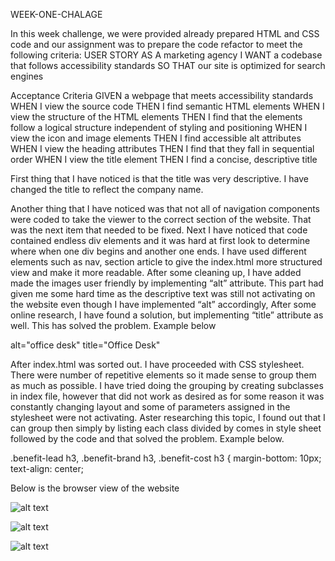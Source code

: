 WEEK-ONE-CHALAGE

In this week challenge, we were provided already prepared HTML and CSS code and our assignment was to prepare the code refactor to meet the following criteria:
USER STORY
AS A marketing agency
I WANT a codebase that follows accessibility standards
SO THAT our site is optimized for search engines

Acceptance Criteria
GIVEN a webpage that meets accessibility standards
WHEN I view the source code
THEN I find semantic HTML elements
WHEN I view the structure of the HTML elements
THEN I find that the elements follow a logical structure independent of styling and positioning
WHEN I view the icon and image elements
THEN I find accessible alt attributes
WHEN I view the heading attributes
THEN I find that they fall in sequential order
WHEN I view the title element
THEN I find a concise, descriptive title

First thing that I have noticed is that the title was very descriptive. I have changed the title to reflect the company name.

Another thing that I have noticed was that not all of navigation components were coded to take the viewer to the correct section of the website. That was the next item that needed to be fixed. 
Next I have noticed that code contained endless div elements and it was hard at first look to determine where when one div begins and another one ends.  I have used different elements such as nav, section article to give the index.html more structured view and make it more readable. 
After some cleaning up, I have added made the images user friendly by implementing “alt” attribute. This part had given me some hard time as the descriptive text was still not activating on the website even though I have implemented  “alt” accordingly, After some online research, I have found a solution, but implementing “title” attribute as well. This has solved the problem. Example below

 alt="office desk" title="Office Desk" 


After index.html was sorted out. I have proceeded with CSS stylesheet.
There were number of repetitive elements so it made sense to group them as much as possible. 
I have tried doing the grouping by creating subclasses in index file, however that did not work as desired as for some reason it was constantly changing layout and some of parameters assigned in the stylesheet were not activating. 
Aster researching this topic, I found out that I can group then simply by listing each class divided by comes in style sheet followed by the code and that solved the problem.  Example below.

.benefit-lead h3, .benefit-brand h3, .benefit-cost h3 {
    margin-bottom: 10px;
    text-align: center;


Below is the browser view of the website

![alt text](assets/images/Website-Photo-1.gif)

![alt text](assets/images/Websie-Photo-2.png)

![alt text](assets/images/Website-Photo-3.png)
